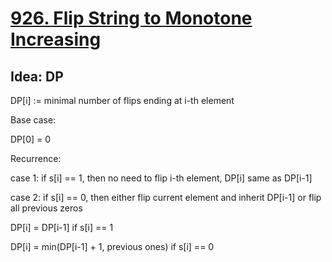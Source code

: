 # [926. Flip String to Monotone Increasing](https://leetcode.com/problems/flip-string-to-monotone-increasing/)

## Idea: DP

DP[i] := minimal number of flips ending at i-th element

Base case:

DP[0] = 0

Recurrence:

case 1: if s[i] == 1, then no need to flip i-th element, DP[i] same as DP[i-1]

case 2: if s[i] == 0, then either flip current element and inherit DP[i-1] or flip all previous zeros

DP[i] = DP[i-1] if s[i] == 1

DP[i] = min(DP[i-1] + 1, previous ones) if s[i] == 0